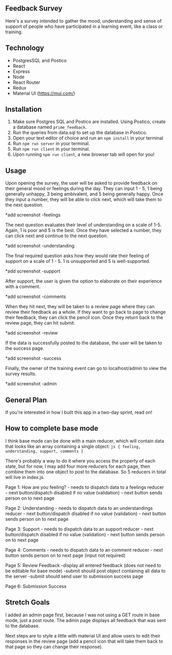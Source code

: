 ## Feedback Survey

Here's a survey intended to gather the mood, understanding and sense of support of people who have participated in a learning event, like a class or training. 

## Technology

- PostgresSQL and Postico
- React
- Express
- Node
- React Router
- Redux
- Material UI (https://mui.com/)

## Installation

1. Make sure Postgres SQL and Postico are installed. Using Postico, create a database named `prime_feedback`.
2. Run the queries from data.sql to set up the database in Postico.
3. Open your text editor of choice and run an `npm install` in your terminal
4. Run `npm run server` in your terminal.
5. Run `npm run client` in your terminal.
6. Upon running `npm run client`, a new browser tab will open for you!

## Usage

Upon opening the survey, the user will be asked to provide feedback on their general mood or feelings during the day. They can input 1 - 5, 1 being generally unhappy, 3 being ambivalent, and 5 being generally happy. Once they input a number, they will be able to click next, which will take them to the next question.

*add screenshot -feelings

The next question evaluates their level of understanding on a scale of 1-5. Again, 1 is poor and 5 is the best. Once they have selected a number, they can click next and continue to the next question.

*add screenshot -understanding

The final required question asks how they would rate their feeling of support on a scale of 1 - 5. 1 is unsupported and 5 is well-supported. 

*add screenshot -support

After support, the user is given the option to elaborate on their experience with a comment. 

*add screenshot -comments

When they hit next, they will be taken to a review page where they can review their feedback as a whole. If they want to go back to page to change their feedback, they can click the pencil icon. Once they return back to the review page, they can hit submit.

*add screenshot -review

 If the data is successfully posted to the database, the user will be taken to the success page. 

*add screenshot -success

Finally, the owner of the training event can go to localhost/admin to view the survey results. 

*add screenshot -admin

## General Plan

If you're interested in how I built this app in a two-day sprint, read on!

## How to complete base mode

I think base mode can be done with a main reducer, which will contain data that looks like an array containing a single object:
    ```js
    {
        feeling, 
        understanding,
        support,
        comments
    }
    ```

There's probably a way to do it where you access the property of each state, but for now, I may add four more reducers for each page, then combine them into one object to post to the database. So 5 reducers in total will live in index.js.

Page 1: How are you feeling?
    - needs to dispatch data to a feelings reducer
    - next button/dispatch disabled if no value (validation)
    - next button sends person on to next page

Page 2: Understanding
    - needs to dispatch data to an understandings reducer
    - next button/dispatch disabled if no value (validation)
    - next button sends person on to next page

Page 3: Support
    - needs to dispatch data to an support reducer
    - next button/dispatch disabled if no value (validation)
    - next button sends person on to next page

Page 4: Comments
    - needs to dispatch data to an comment reducer
    - next button sends person on to next page (input not required)

Page 5: Review Feedback
    -display all entered feedback (does not need to be editable for base mode)
    -submit should post object containing all data to the server
    -submit should send user to submission success page

Page 6: Submission Success

## Stretch Goals

I added an admin page first, because I was not using a GET route in base mode, just a post route. The admin page displays all feedback that was sent to the database. 

Next steps are to style a little with material UI and allow users to edit their responses in the review page (add a pencil icon that will take them back to that page so they can change their response).